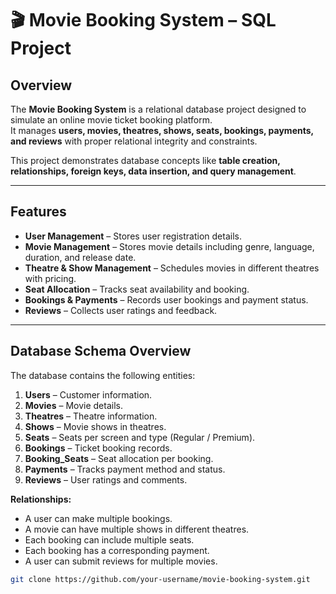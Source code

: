 # 🎬 Movie Booking System – SQL Project

## Overview
The **Movie Booking System** is a relational database project designed to simulate an online movie ticket booking platform.  
It manages **users, movies, theatres, shows, seats, bookings, payments, and reviews** with proper relational integrity and constraints.

This project demonstrates database concepts like **table creation, relationships, foreign keys, data insertion, and query management**.

---

## Features
- **User Management** – Stores user registration details.  
- **Movie Management** – Stores movie details including genre, language, duration, and release date.  
- **Theatre & Show Management** – Schedules movies in different theatres with pricing.  
- **Seat Allocation** – Tracks seat availability and booking.  
- **Bookings & Payments** – Records user bookings and payment status.  
- **Reviews** – Collects user ratings and feedback.  

---

## Database Schema Overview
The database contains the following entities:

1. **Users** – Customer information.  
2. **Movies** – Movie details.  
3. **Theatres** – Theatre information.  
4. **Shows** – Movie shows in theatres.  
5. **Seats** – Seats per screen and type (Regular / Premium).  
6. **Bookings** – Ticket booking records.  
7. **Booking_Seats** – Seat allocation per booking.  
8. **Payments** – Tracks payment method and status.  
9. **Reviews** – User ratings and comments.  

**Relationships:**
- A user can make multiple bookings.  
- A movie can have multiple shows in different theatres.  
- Each booking can include multiple seats.  
- Each booking has a corresponding payment.  
- A user can submit reviews for multiple movies.  


```bash
git clone https://github.com/your-username/movie-booking-system.git
